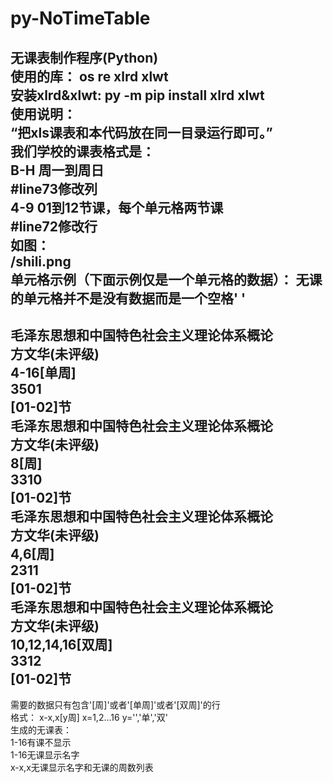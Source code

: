 # py-NoTimeTable
无课表制作程序(Python)  
使用的库： os re xlrd xlwt  
安装xlrd&xlwt: py -m pip install xlrd xlwt  
使用说明：  
“把xls课表和本代码放在同一目录运行即可。”  
我们学校的课表格式是：  
B-H     周一到周日  
#line73修改列  
4-9     01到12节课，每个单元格两节课  
#line72修改行  
如图：  
/shili.png  
单元格示例（下面示例仅是一个单元格的数据）： 
无课的单元格并不是没有数据而是一个空格' '  
-------------------------------------  
毛泽东思想和中国特色社会主义理论体系概论  
方文华(未评级)  
4-16[单周]  
3501  
[01-02]节  
毛泽东思想和中国特色社会主义理论体系概论  
方文华(未评级)  
8[周]  
3310  
[01-02]节  
毛泽东思想和中国特色社会主义理论体系概论  
方文华(未评级)  
4,6[周]  
2311  
[01-02]节  
毛泽东思想和中国特色社会主义理论体系概论  
方文华(未评级)  
10,12,14,16[双周]  
3312  
[01-02]节  
-------------------------------------  
需要的数据只有包含'[周]'或者'[单周]'或者'[双周]'的行  
格式： x-x,x[y周]   x=1,2...16   y='','单','双'  
生成的无课表：  
1-16有课不显示  
1-16无课显示名字  
x-x,x无课显示名字和无课的周数列表  
